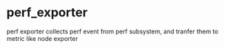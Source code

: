 # perf_exporter
perf exporter collects perf event from perf subsystem, and tranfer them to metric like node exporter
